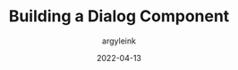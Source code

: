 ---
author: argyleink
date: 2022-04-13
draft: true
publisher: chromiumdev
tags:
  - components
  - html
  - css
  - javascript
target_url: https://web.dev/building-a-dialog-component/
title: Building a Dialog Component
---